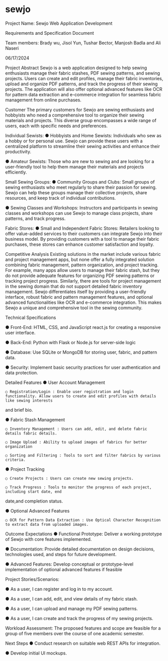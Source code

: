 # sewjo
Project Name: Sewjo Web Application Development

Requirements and Specification Document

Team members:  Brady wu,  Jisol Yun, Tushar Bector, Manjosh Badla and Ali Naseri



06/17/2024

Project Abstract
Sewjo is a web application designed to help sewing enthusiasts manage their fabric stashes,
PDF sewing patterns, and sewing projects. Users can create and edit profiles, manage their
fabric inventories, upload and organize PDF patterns, and track the progress of their sewing
projects. The application will also offer optional advanced features like OCR for pattern data
extraction and e-commerce integration for seamless fabric management from online purchases.

Customer
The primary customers for Sewjo are sewing enthusiasts and hobbyists who need a
comprehensive tool to organize their sewing materials and projects. This diverse group
encompasses a wide range of users, each with specific needs and preferences.

Individual Sewists:
● Hobbyists and Home Sewists: Individuals who sew as a hobby or for personal use.
Sewjo can provide these users with a centralized platform to streamline their sewing
activities and enhance their productivity.

● Amateur Sewists: Those who are new to sewing and are looking for a user-friendly tool
to help them manage their materials and projects efficiently.

Small Sewing Groups:
● Community Groups and Clubs: Small groups of sewing enthusiasts who meet regularly
to share their passion for sewing. Sewjo can help these groups manage their collective
projects, share resources, and keep track of individual contributions.

● Sewing Classes and Workshops: Instructors and participants in sewing classes and
workshops can use Sewjo to manage class projects, share patterns, and track progress.

Fabric Stores:
● Small and Independent Fabric Stores: Retailers looking to offer value-added services to
their customers can integrate Sewjo into their business model. By providing customers
with a tool to manage their fabric purchases, these stores can enhance customer
satisfaction and loyalty.

Competitive Analysis
Existing solutions in the market include various fabric and project management apps, but none
offer a fully integrated solution combining fabric management, pattern organization, and project
tracking. For example, many apps allow users to manage their fabric stash, but they do not
provide adequate features for organizing PDF sewing patterns or tracking project progress.
Similarly, there are tools for project management in the sewing domain that do not support
detailed fabric inventory management.
Sewjo differentiates itself by providing a user-friendly interface, robust fabric and pattern
management features, and optional advanced functionalities like OCR and e-commerce
integration. This makes Sewjo a unique and comprehensive tool in the sewing community.

Technical Specifications

● Front-End: HTML, CSS, and JavaScript react.js for creating a responsive user interface.

● Back-End: Python with Flask or Node.js for server-side logic

● Database: Use SQLite or MongoDB for storing user, fabric, and pattern data.

● Security: Implement basic security practices for user authentication and data protection.

Detailed Features
● User Account Management

    ○ Registration/Login : Enable user registration and login functionality. Allow users to create and edit profiles with details like sewing interests
and brief bio.

● Fabric Stash Management

    ○ Inventory Management : Users can add, edit, and delete fabric details fabric details.

    ○ Image Upload : Ability to upload images of fabrics for better organization

    ○ Sorting and Filtering : Tools to sort and filter fabrics by various criteria.
    
● Project Tracking

    ○ Create Projects : Users can create new sewing projects.
  
    ○ Track Progress : Tools to monitor the progress of each project, including start date, end
date,and completion status.

● Optional Advanced Features

    ○ OCR for Pattern Data Extraction : Use Optical Character Recognition to extract data from uploaded images.

Outcome Expectations
● Functional Prototype: Deliver a working prototype of Sewjo with core features
implemented.

● Documentation: Provide detailed documentation on design decisions, technologies
used, and steps for future development.

● Advanced Features: Develop conceptual or prototype-level implementation of optional
advanced features if feasible

Project Stories/Scenarios:

● As a user, I can register and log in to my account.

● As a user, I can add, edit, and view details of my fabric stash.

● As a user, I can upload and manage my PDF sewing patterns.

● As a user, I can create and track the progress of my sewing projects.

Workload Assessment:
The proposed features and scope are feasible for a group of five members over the course of
one academic semester.

Next Steps
● Conduct research on suitable web REST APIs for integration.

● Develop initial UI mockups.



